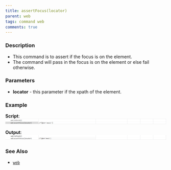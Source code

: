 ```yaml
---
title: assertFocus(locator)
parent: web
tags: command web
comments: true
---
```



### Description

- This command is to assert if the focus is on the element.
- The command will pass in the focus is on the element or else fail otherwise.

### Parameters

- **locator** - this parameter if the xpath of the element.

### Example

**Script**:<br/>
![](image/assertFocus_01.png)

**Output**:<br/>
![](image/assertFocus_02.png)

### See Also

- [`web`](index.html)